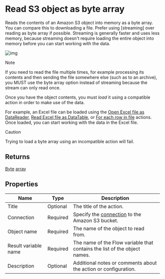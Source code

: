 # Read S3 object as byte array

Reads the contents of an Amazon S3 object into memory as a byte array. You can compare this to downloading a file. Prefer using [streaming] over reading as byte array if possible. Streaming is generally faster and uses less memory, because streaming doesn't require loading the entire object into memory before you can start working with the data.

![img](https://profitbasedocs.blob.core.windows.net/flowimages/read-as-byte.png)

> [!NOTE]
> If you need to read the file multiple times, for example processing its contents and then sending the file somewhere else (such as to an archive), you MUST use the byte array option instead of streaming because the stream can only read once.

Once you have the object contents, you must _load_ it using a compatible action in order to make use of the data.

For example, an Excel file can be loaded using the [Open Excel file as DataReader](../excel/open-excel-file-as-datareader.md), [Read Excel file as DataTable](../excel/read-excel-file-as-datatable.md), or [For each row in file](../excel/for-each-row.md) actions. Once loaded, you can start working with the data in the Excel file.

> [!CAUTION]
> Trying to load a byte array using an incompatible action will fail.


## Returns

[Byte](https://learn.microsoft.com/en-us/dotnet/api/system.byte) [array](https://learn.microsoft.com/en-us/dotnet/csharp/language-reference/builtin-types/arrays)

## Properties

| Name                 | Type     | Description                                                                                 |
| -------------------- | -------- | ------------------------------------------------------------------------------------------- |
| Title       | Optional |  The title of the action.   |
| Connection           | Required | Specify the [connection](connecting-to-amazon-s3.md) to the Amazon S3 bucket. |
| Object name          | Required | The name of the object to read from.                                                        |
| Result variable name | Required | The name of the Flow variable that contains the list of the object names.                   |
| Description          | Optional |  Additional notes or comments about the action or configuration.  |
